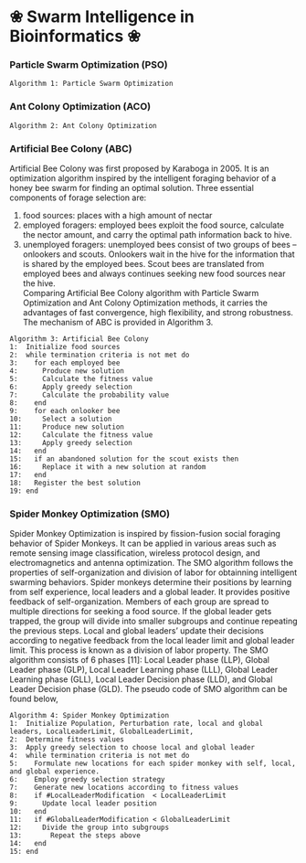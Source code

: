 # ❀ Swarm Intelligence in Bioinformatics ❀

### Particle Swarm Optimization (PSO)
```
Algorithm 1: Particle Swarm Optimization

```

### Ant Colony Optimization (ACO)
```
Algorithm 2: Ant Colony Optimization

```

### Artificial Bee Colony (ABC)
Artificial Bee Colony was first proposed by Karaboga in 2005. It is an optimization algorithm inspired by the intelligent foraging behavior of a honey bee swarm for finding an optimal solution. Three essential components of forage selection are:
1)	food sources: places with a high amount of nectar 
2)	employed foragers: employed bees exploit the food source, calculate the nector amount, and carry the optimal path information back to hive.
3)	unemployed foragers: unemployed bees consist of two groups of bees – onlookers and scouts. Onlookers wait in the hive for the information that is shared by the employed bees. Scout bees are translated from employed bees and always continues seeking new food sources near the hive.   
Comparing Artificial Bee Colony algorithm with Particle Swarm Optimization and Ant Colony Optimization methods, it carries the advantages of fast convergence, high flexibility, and strong robustness. The mechanism of ABC is provided in Algorithm 3.
```
Algorithm 3: Artificial Bee Colony
1:	Initialize food sources
2:	while termination criteria is not met do
3:	  for each employed bee
4:	    Produce new solution
5:	    Calculate the fitness value
6:	    Apply greedy selection 
7:	    Calculate the probability value
8:	  end
9:	  for each onlooker bee
10:	    Select a solution 
11:	    Produce new solution
12:	    Calculate the fitness value
13:	    Apply greedy selection 
14:	  end
15:	  if an abandoned solution for the scout exists then
16:	    Replace it with a new solution at random
17:	  end
18:	  Register the best solution
19:	end
```


### Spider Monkey Optimization (SMO) 
Spider Monkey Optimization is inspired by fission-fusion social foraging behavior of Spider Monkeys. It can be applied in various areas such as remote sensing image classification, wireless protocol design, and electromagnetics and antenna optimization. The SMO algorithm follows the properties of self-organization and division of labor for obtainning intelligent swarming behaviors. Spider monkeys determine their positions by learning from self experience, local leaders and a global leader. It provides positive feedback of self-organization. Members of each group are spread to multiple directions for seeking a food source. If the global leader gets trapped, the group will divide into smaller subgroups and continue repeating the previous steps. Local and global leaders’ update their decisions according to negative feedback from the local leader limit and global leader limit. This process is known as a division of labor property. The SMO algorithm consists of 6 phases [11]: Local Leader phase (LLP), Global Leader phase (GLP), Local Leader Learning phase (LLL), Global Leader Learning phase (GLL), Local Leader Decision phase (LLD), and Global Leader Decision phase (GLD). The pseudo code of SMO algorithm can be found below,
```
Algorithm 4: Spider Monkey Optimization
1:	Initialize Population, Perturbation rate, local and global leaders, LocalLeaderLimit, GlobalLeaderLimit,
2:	Determine fitness values
3:	Apply greedy selection to choose local and global leader
4:	while termination criteria is not met do
5:	  Formulate new locations for each spider monkey with self, local, and global experience.
6:	  Employ greedy selection strategy
7:	  Generate new locations according to fitness values
8:	  if #LocalLeaderModification  < LocalLeaderLimit
9:	    Update local leader position 
10:	  end
11:	  if #GlobalLeaderModification < GlobalLeaderLimit
12:	    Divide the group into subgroups
13: 	  Repeat the steps above
14:	  end
15:	end
```
